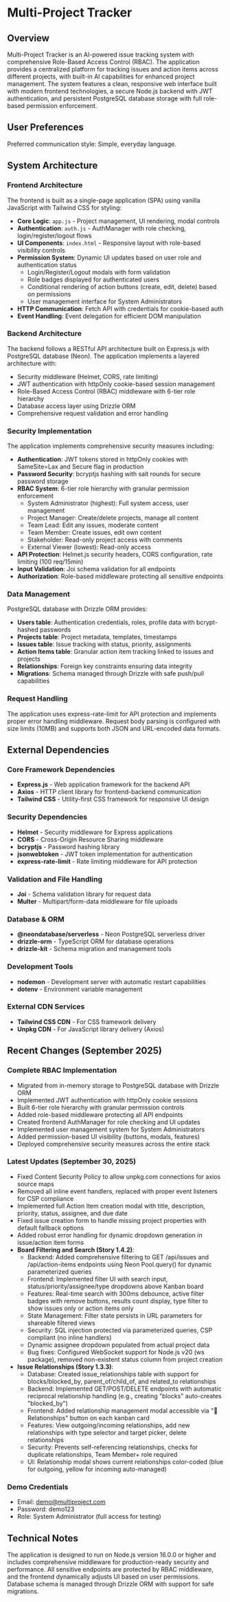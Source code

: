 # Multi-Project Tracker

## Overview

Multi-Project Tracker is an AI-powered issue tracking system with comprehensive Role-Based Access Control (RBAC). The application provides a centralized platform for tracking issues and action items across different projects, with built-in AI capabilities for enhanced project management. The system features a clean, responsive web interface built with modern frontend technologies, a secure Node.js backend with JWT authentication, and persistent PostgreSQL database storage with full role-based permission enforcement.

## User Preferences

Preferred communication style: Simple, everyday language.

## System Architecture

### Frontend Architecture
The frontend is built as a single-page application (SPA) using vanilla JavaScript with Tailwind CSS for styling:
- **Core Logic**: `app.js` - Project management, UI rendering, modal controls
- **Authentication**: `auth.js` - AuthManager with role checking, login/register/logout flows
- **UI Components**: `index.html` - Responsive layout with role-based visibility controls
- **Permission System**: Dynamic UI updates based on user role and authentication status
  - Login/Register/Logout modals with form validation
  - Role badges displayed for authenticated users
  - Conditional rendering of action buttons (create, edit, delete) based on permissions
  - User management interface for System Administrators
- **HTTP Communication**: Fetch API with credentials for cookie-based auth
- **Event Handling**: Event delegation for efficient DOM manipulation

### Backend Architecture
The backend follows a RESTful API architecture built on Express.js with PostgreSQL database (Neon). The application implements a layered architecture with:
- Security middleware (Helmet, CORS, rate limiting)
- JWT authentication with httpOnly cookie-based session management
- Role-Based Access Control (RBAC) middleware with 6-tier role hierarchy
- Database access layer using Drizzle ORM
- Comprehensive request validation and error handling

### Security Implementation
The application implements comprehensive security measures including:
- **Authentication**: JWT tokens stored in httpOnly cookies with SameSite=Lax and Secure flag in production
- **Password Security**: bcryptjs hashing with salt rounds for secure password storage
- **RBAC System**: 6-tier role hierarchy with granular permission enforcement
  - System Administrator (highest): Full system access, user management
  - Project Manager: Create/delete projects, manage all content
  - Team Lead: Edit any issues, moderate content
  - Team Member: Create issues, edit own content
  - Stakeholder: Read-only project access with comments
  - External Viewer (lowest): Read-only access
- **API Protection**: Helmet.js security headers, CORS configuration, rate limiting (100 req/15min)
- **Input Validation**: Joi schema validation for all endpoints
- **Authorization**: Role-based middleware protecting all sensitive endpoints

### Data Management
PostgreSQL database with Drizzle ORM provides:
- **Users table**: Authentication credentials, roles, profile data with bcrypt-hashed passwords
- **Projects table**: Project metadata, templates, timestamps
- **Issues table**: Issue tracking with status, priority, assignments
- **Action Items table**: Granular action item tracking linked to issues and projects
- **Relationships**: Foreign key constraints ensuring data integrity
- **Migrations**: Schema managed through Drizzle with safe push/pull capabilities

### Request Handling
The application uses express-rate-limit for API protection and implements proper error handling middleware. Request body parsing is configured with size limits (10MB) and supports both JSON and URL-encoded data formats.

## External Dependencies

### Core Framework Dependencies
- **Express.js** - Web application framework for the backend API
- **Axios** - HTTP client library for frontend-backend communication
- **Tailwind CSS** - Utility-first CSS framework for responsive UI design

### Security Dependencies
- **Helmet** - Security middleware for Express applications
- **CORS** - Cross-Origin Resource Sharing middleware
- **bcryptjs** - Password hashing library
- **jsonwebtoken** - JWT token implementation for authentication
- **express-rate-limit** - Rate limiting middleware for API protection

### Validation and File Handling
- **Joi** - Schema validation library for request data
- **Multer** - Multipart/form-data middleware for file uploads

### Database & ORM
- **@neondatabase/serverless** - Neon PostgreSQL serverless driver
- **drizzle-orm** - TypeScript ORM for database operations
- **drizzle-kit** - Schema migration and management tools

### Development Tools
- **nodemon** - Development server with automatic restart capabilities
- **dotenv** - Environment variable management

### External CDN Services
- **Tailwind CSS CDN** - For CSS framework delivery
- **Unpkg CDN** - For JavaScript library delivery (Axios)

## Recent Changes (September 2025)

### Complete RBAC Implementation
- Migrated from in-memory storage to PostgreSQL database with Drizzle ORM
- Implemented JWT authentication with httpOnly cookie sessions
- Built 6-tier role hierarchy with granular permission controls
- Added role-based middleware protecting all API endpoints
- Created frontend AuthManager for role checking and UI updates
- Implemented user management system for System Administrators
- Added permission-based UI visibility (buttons, modals, features)
- Deployed comprehensive security measures across the entire stack

### Latest Updates (September 30, 2025)
- Fixed Content Security Policy to allow unpkg.com connections for axios source maps
- Removed all inline event handlers, replaced with proper event listeners for CSP compliance
- Implemented full Action Item creation modal with title, description, priority, status, assignee, and due date
- Fixed issue creation form to handle missing project properties with default fallback options
- Added robust error handling for dynamic dropdown generation in issue/action item forms
- **Board Filtering and Search (Story 1.4.2)**:
  - Backend: Added comprehensive filtering to GET /api/issues and /api/action-items endpoints using Neon Pool.query() for dynamic parameterized queries
  - Frontend: Implemented filter UI with search input, status/priority/assignee/type dropdowns above Kanban board
  - Features: Real-time search with 300ms debounce, active filter badges with remove buttons, results count display, type filter to show issues only or action items only
  - State Management: Filter state persists in URL parameters for shareable filtered views
  - Security: SQL injection protected via parameterized queries, CSP compliant (no inline handlers)
  - Dynamic assignee dropdown populated from actual project data
  - Bug fixes: Configured WebSocket support for Node.js v20 (ws package), removed non-existent status column from project creation
- **Issue Relationships (Story 1.3.3)**:
  - Database: Created issue_relationships table with support for blocks/blocked_by, parent_of/child_of, and related_to relationships
  - Backend: Implemented GET/POST/DELETE endpoints with automatic reciprocal relationship handling (e.g., creating "blocks" auto-creates "blocked_by")
  - Frontend: Added relationship management modal accessible via "🔗 Relationships" button on each kanban card
  - Features: View outgoing/incoming relationships, add new relationships with type selector and target picker, delete relationships
  - Security: Prevents self-referencing relationships, checks for duplicate relationships, Team Member+ role required
  - UI: Relationship modal shows current relationships color-coded (blue for outgoing, yellow for incoming auto-managed)

### Demo Credentials
- Email: demo@multiproject.com
- Password: demo123
- Role: System Administrator (full access for testing)

## Technical Notes

The application is designed to run on Node.js version 16.0.0 or higher and includes comprehensive middleware for production-ready security and performance. All sensitive endpoints are protected by RBAC middleware, and the frontend dynamically adjusts UI based on user permissions. Database schema is managed through Drizzle ORM with support for safe migrations.